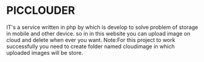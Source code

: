 # PICCLOUDER
IT's a service written in php by which is develop to solve problem of storage in mobile and other device. so in in this website you can upload image on cloud and delete when ever you want.
Note:For this project to work successfully you need to create folder named cloudimage in which uploaded images will be store.
